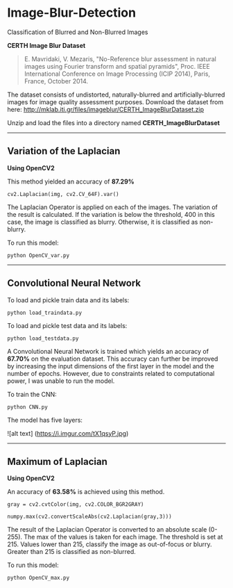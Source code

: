# Image-Blur-Detection
Classification of Blurred and Non-Blurred Images  

**CERTH Image Blur Dataset**


> E. Mavridaki, V. Mezaris, "No-Reference blur assessment in natural images using Fourier transform and spatial pyramids", Proc. IEEE International Conference on Image Processing (ICIP 2014), Paris, France, October 2014.


The dataset consists of undistorted, naturally-blurred and artificially-blurred images for image quality
assessment purposes.
Download the dataset from here:
http://mklab.iti.gr/files/imageblur/CERTH_ImageBlurDataset.zip

Unzip and load the files into a directory named **CERTH_ImageBlurDataset**



---

## Variation of the Laplacian
**Using OpenCV2**

This method yielded an accuracy of **87.29%**

`cv2.Laplacian(img, cv2.CV_64F).var()`

The Laplacian Operator is applied on each of the images. 
The variation of the result is calculated.
If the variation is below the threshold, 400 in this case, the image is classified as blurry.
Otherwise, it is classified as non-blurry.


To run this model:

`python OpenCV_var.py`

---

## Convolutional Neural Network

To load and pickle train data and its labels:

`python load_traindata.py`

To load and pickle test data and its labels:

`python load_testdata.py`

A Convolutional Neural Network is trained which yields an accuracy of **67.70%** on the evaluation dataset.
This accuracy can further be improved by increasing the input dimensions of the first layer in the model and the number of epochs.
However, due to constraints related to computational power, I was unable to run the model.

To train the CNN:

`python CNN.py`

The model has five layers:

![alt text] (https://i.imgur.com/tX1qsyP.jpg)

---


## Maximum of Laplacian
**Using OpenCV2**

An accuracy of **63.58%** is achieved using this method.

`gray = cv2.cvtColor(img, cv2.COLOR_BGR2GRAY) `

`numpy.max(cv2.convertScaleAbs(cv2.Laplacian(gray,3)))`


The result of the Laplacian Operator is converted to an absolute scale (0-255).
The max of the values is taken for each image.
The threshold is set at 215. Values lower than 215, classify the image as out-of-focus or blurry.
Greater than 215 is classified as non-blurred.

To run this model:

`python OpenCV_max.py` 



